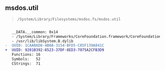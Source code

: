 ## msdos.util

> `/System/Library/Filesystems/msdos.fs/msdos.util`

```diff

   __DATA.__common: 0x14
   - /System/Library/Frameworks/CoreFoundation.framework/CoreFoundation
   - /usr/lib/libSystem.B.dylib
-  UUID: 1CAA86D8-4B0A-3154-BFD5-C85F139A841C
+  UUID: 9201B392-8523-37DF-8ED3-7075A2CFB3D9
   Functions: 16
   Symbols:   52
   CStrings:  71

```
